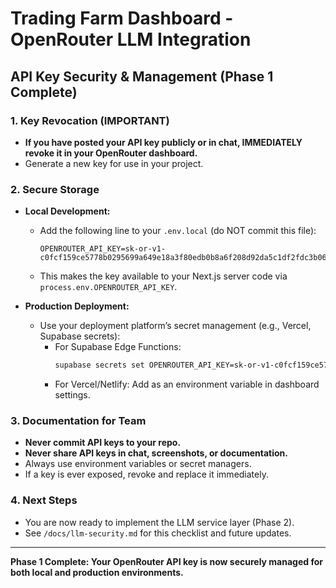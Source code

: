 # Trading Farm Dashboard - OpenRouter LLM Integration

## API Key Security & Management (Phase 1 Complete)

### 1. Key Revocation (IMPORTANT)
- **If you have posted your API key publicly or in chat, IMMEDIATELY revoke it in your OpenRouter dashboard.**
- Generate a new key for use in your project.

### 2. Secure Storage
- **Local Development:**
  - Add the following line to your `.env.local` (do NOT commit this file):
    ```
    OPENROUTER_API_KEY=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
    ```
  - This makes the key available to your Next.js server code via `process.env.OPENROUTER_API_KEY`.

- **Production Deployment:**
  - Use your deployment platform’s secret management (e.g., Vercel, Supabase secrets):
    - For Supabase Edge Functions:
      ```sh
      supabase secrets set OPENROUTER_API_KEY=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
      ```
    - For Vercel/Netlify: Add as an environment variable in dashboard settings.

### 3. Documentation for Team
- **Never commit API keys to your repo.**
- **Never share API keys in chat, screenshots, or documentation.**
- Always use environment variables or secret managers.
- If a key is ever exposed, revoke and replace it immediately.

### 4. Next Steps
- You are now ready to implement the LLM service layer (Phase 2).
- See `/docs/llm-security.md` for this checklist and future updates.

---

**Phase 1 Complete: Your OpenRouter API key is now securely managed for both local and production environments.**
